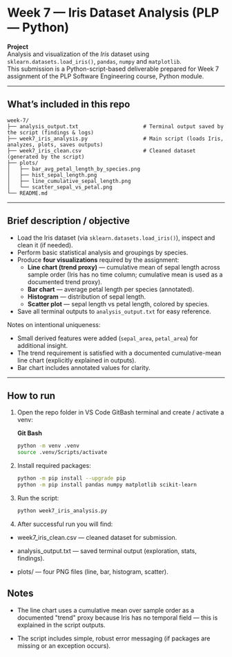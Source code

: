 # Week 7 — Iris Dataset Analysis (PLP — Python)

**Project**  
Analysis and visualization of the *Iris* dataset using `sklearn.datasets.load_iris()`, `pandas`, `numpy` and `matplotlib`.  
This submission is a Python-script-based deliverable prepared for Week 7 assignment of the PLP Software Engineering course, Python module.

---

## What’s included in this repo
```
week-7/
├── analysis_output.txt                     # Terminal output saved by the script (findings & logs)
├── week7_iris_analysis.py                  # Main script (loads Iris, analyzes, plots, saves outputs)
├── week7_iris_clean.csv                    # Cleaned dataset (generated by the script)
├── plots/
│   ├── bar_avg_petal_length_by_species.png
│   ├── hist_sepal_length.png
│   ├── line_cumulative_sepal_length.png
│   └── scatter_sepal_vs_petal.png
└── README.md
```

---

## Brief description / objective
- Load the Iris dataset (via `sklearn.datasets.load_iris()`), inspect and clean it (if needed).  
- Perform basic statistical analysis and groupings by species.  
- Produce **four visualizations** required by the assignment:
  - **Line chart (trend proxy)** — cumulative mean of sepal length across sample order (Iris has no time column; cumulative mean is used as a documented trend proxy).
  - **Bar chart** — average petal length per species (annotated).
  - **Histogram** — distribution of sepal length.
  - **Scatter plot** — sepal length vs petal length, colored by species.
- Save all terminal outputs to `analysis_output.txt` for easy reference.

Notes on intentional uniqueness:
- Small derived features were added (`sepal_area`, `petal_area`) for additional insight.
- The trend requirement is satisfied with a documented cumulative-mean line chart (explicitly explained in outputs).
- Bar chart includes annotated values for clarity.

---

## How to run
1. Open the repo folder in VS Code GitBash terminal and create / activate a venv:

    **Git Bash**
    ```bash
    python -m venv .venv
    source .venv/Scripts/activate
    ```

2. Install required packages:

    ```bash
    python -m pip install --upgrade pip
    python -m pip install pandas numpy matplotlib scikit-learn
    ```

3. Run the script:

    ```bash
    python week7_iris_analysis.py
    ```

4. After successful run you will find:
- week7_iris_clean.csv — cleaned dataset for submission.

- analysis_output.txt — saved terminal output (exploration, stats, findings).

- plots/ — four PNG files (line, bar, histogram, scatter).

## Notes

- The line chart uses a cumulative mean over sample order as a documented "trend" proxy because Iris has no temporal field — this is explained in the script outputs.

- The script includes simple, robust error messaging (if packages are missing or an exception occurs).
